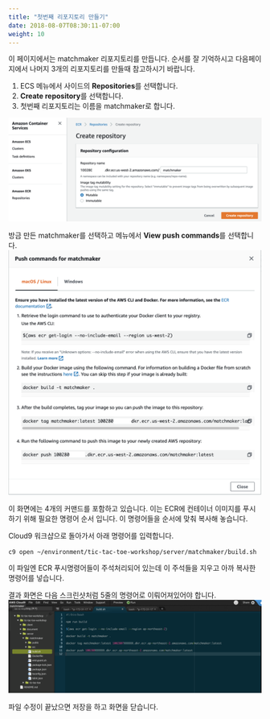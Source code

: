 ```yaml
---
title: "첫번째 리포지토리 만들기"
date: 2018-08-07T08:30:11-07:00
weight: 10
---
```


이 페이지에서는 matchmaker 리포지토리를 만듭니다. 순서를 잘 기억하시고 다음페이지에서 나머지 3개의 리포지토리를 만들때 참고하시기 바랍니다.

1. ECS 메뉴에서 사이드의 **Repositories**를 선택합니다.
1. **Create repository**를 선택합니다.
1. 첫번째 리포지토리는 이름을 matchmaker로 합니다.

![Example Service](/images/tic-tac-toe/ecr-1.png)

방금 만든 matchmaker를 선택하고 메뉴에서 **View push commands**를 선택합니다.
![Example Service](/images/tic-tac-toe/ecr-2.png)

이 화면에는 4개의 커맨드를 포함하고 있습니다. 이는 ECR에 컨테이너 이미지를 푸시하기 위해 필요한 명령어 순서 입니다.
이 명령어들을 순서에 맞춰 복사해 놓습니다.

Cloud9 워크샵으로 돌아가서 아래 명령어를 입력합니다.
```
c9 open ~/environment/tic-tac-toe-workshop/server/matchmaker/build.sh
```


이 파일엔 ECR 푸시명령어들이 주석처리되어 있는데 이 주석들을 지우고 아까 복사한 명령어를 넣습니다.

결과 화면은 다음 스크린샷처럼 5줄의 명령어로 이뤄어져있어야 합니다.
![Example Service](/images/tic-tac-toe/ecr-3.png)

파일 수정이 끝났으면 저장을 하고 화면을 닫습니다.